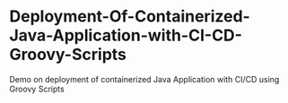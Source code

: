 # Deployment-Of-Containerized-Java-Application-with-CI-CD-Groovy-Scripts
Demo on deployment of containerized Java Application with CI/CD using Groovy Scripts
